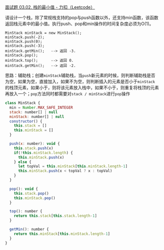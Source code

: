 [面试题 03.02. 栈的最小值 - 力扣（Leetcode）](https://leetcode.cn/problems/min-stack-lcci/description/?envType=study-plan-v2&id=cracking-the-coding-interview)

请设计一个栈，除了常规栈支持的pop与push函数以外，还支持min函数，该函数返回栈元素中的最小值。执行push、pop和min操作的时间复杂度必须为O(1)。

```
MinStack minStack = new MinStack();
minStack.push(-2);
minStack.push(0);
minStack.push(-3);
minStack.getMin();   --> 返回 -3.
minStack.pop();
minStack.top();      --> 返回 0.
minStack.getMin();   --> 返回 -2.
```

思路：辅助栈；创建`minStack`辅助栈，当`push`新元素的时候，则判断辅助栈是否为空，如果为空，直接加入，如果不为空，则判断插入的元素是否小于`minStack`的栈顶元素，如果小于，则将该元素放入栈中，如果不小于，则重复将栈顶的元素再放入一个；`pop`方法同时都需要对`stack / minStack`进行`pop`操作

```javascript
class MinStack {
  min = Number.MAX_SAFE_INTEGER
  stack: number[] | null
  minStack: number[] | null
  constructor() {
    this.stack = []
    this.minStack = []
  }

  push(x: number): void {
    this.stack.push(x)
    if(!this.minStack.length) {
      this.minStack.push(x)
    } else {
      let topVal = this.minStack[this.minStack.length-1]
      this.minStack.push(x < topVal ? x : topVal)
    }
  }

  pop(): void {
    this.stack.pop()
    this.minStack.pop()
  }

  top(): number {
    return this.stack[this.stack.length-1]
  }

  getMin(): number {
    return this.minStack[this.minStack.length-1]
  }
}
```

